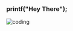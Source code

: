 ### printf("Hey There");

![coding](https://user-images.githubusercontent.com/124627023/231411398-18a67542-cc1b-4b99-a650-70ff5b8fef0b.gif)

